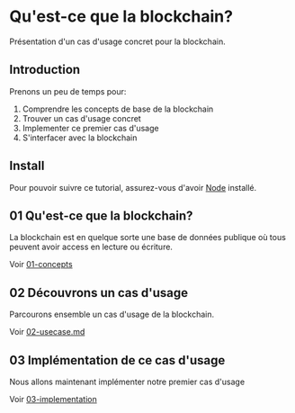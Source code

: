 # Qu'est-ce que la blockchain?

Présentation d'un cas d'usage concret pour la blockchain.

## Introduction

Prenons un peu de temps pour:

1. Comprendre les concepts de base de la blockchain
2. Trouver un cas d'usage concret
3. Implementer ce premier cas d'usage
4. S'interfacer avec la blockchain

## Install

Pour pouvoir suivre ce tutorial, assurez-vous d'avoir [Node](https://nodejs.org/en/) installé.

## 01 Qu'est-ce que la blockchain?

La blockchain est en quelque sorte une base de données publique où tous peuvent avoir access en lecture ou écriture.

Voir [01-concepts](./01-concepts.md)

## 02 Découvrons un cas d'usage

Parcourons ensemble un cas d'usage de la blockchain.

Voir [02-usecase.md](./02-usecase.md)

## 03 Implémentation de ce cas d'usage

Nous allons maintenant implémenter notre premier cas d'usage

Voir [03-implementation](./03-implementation/README.md)
